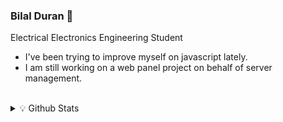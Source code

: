 ### Bilal Duran 👋
 
Electrical Electronics Engineering Student

- I've been trying to improve myself on javascript lately.
- I am still working on a web panel project on behalf of server management.

<br />

<details >
<summary> 💡 Github Stats</summary>

<p>

<img src="https://github-readme-stats.vercel.app/api?username=bilalduran&&show_icons=true&count_private=true&include_all_commits=true"/></p>

</details>




<!--
**bilalduran/bilalduran** is a ✨ _special_ ✨ repository because its `README.md` (this file) appears on your GitHub profile.

Here are some ideas to get you started:



- 🔭 I’m currently working on ...
- 🌱 I’m currently learning ...
- 👯 I’m looking to collaborate on ...
- 🤔 I’m looking for help with ...
- 💬 Ask me about ...
- 📫 How to reach me: ...
- 😄 Pronouns: ...
- ⚡ Fun fact: ...
-->
